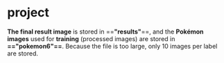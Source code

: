 # project

**The final result image** is stored in ==**"results"**==, and the **Pokémon images** used for **training** (processed images) are stored in **=="pokemon6"==**. Because the file is too large, only 10 images per label are stored.